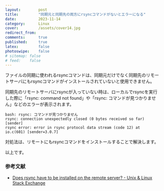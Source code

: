```yaml
---
layout:        post
title:         "同期元と同期先の両方にrsyncコマンドがないとエラーになる"
date:          2023-11-14
category:      Linux
cover:         /assets/cover14.jpg
redirect_from:
comments:      true
published:     true
latex:         false
photoswipe:    false
# sitemap: false
# feed:    false
---
```


ファイルの同期に使われるrsyncコマンドは、同期元だけでなく同期先のリモートサーバにもrsyncコマンドがインストールされていないと使用できません。

同期先のリモートサーバにrsyncが入っていない時は、ローカルでrsyncを実行した際に「rsync: command not found」や「rsync: コマンドが見つかりません」などのエラーが表示されます。

```console
bash: rsync: コマンドが見つかりません
rsync: connection unexpectedly closed (0 bytes received so far) [sender]
rsync error: error in rsync protocol data stream (code 12) at io.c(601) [sender=3.0.7]
```

対処法は、リモートにもrsyncコマンドをインストールすることで解決します。

以上です。

### 参考文献
- [Does rsync have to be installed on the remote server? - Unix & Linux Stack Exchange](https://unix.stackexchange.com/questions/324869/does-rsync-have-to-be-installed-on-the-remote-server)

